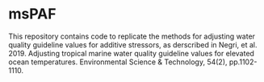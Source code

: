 # msPAF
This repository contains code to replicate the methods for adjusting water quality guideline values for additive stressors, as derscribed in Negri, et al. 2019. Adjusting tropical marine water quality guideline values for elevated ocean temperatures. Environmental Science &amp; Technology, 54(2), pp.1102-1110. 

